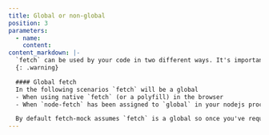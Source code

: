 ```yaml
---
title: Global or non-global
position: 3
parameters:
  - name:
    content:
content_markdown: |-
  `fetch` can be used by your code in two different ways. It's important to determine which one applies to your codebase as it will impact how you use `fetch-mock`
  {: .warning}

  #### Global fetch
  In the following scenarios `fetch` will be a global
  - When using native `fetch` (or a polyfill) in the browser
  - When `node-fetch` has been assigned to `global` in your nodejs process (a pattern sometiems used in isomorphic codebases)

  By default fetch-mock assumes `fetch` is a global so once you've required fetch-mock, refer to the quickstart and api docs.
---
```

